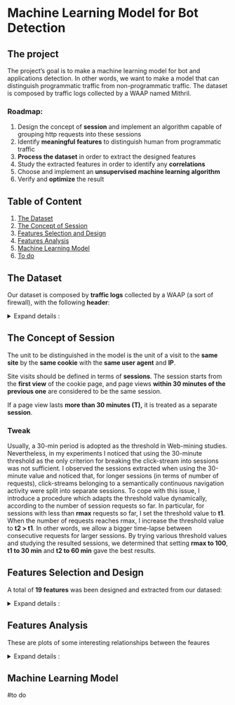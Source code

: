 # Machine Learning Model for Bot Detection

## The project
The project’s goal is to make a machine learning model for bot and applications detection. In other words, we want to make a model that can distinguish programmatic traffic from non-programmatic traffic. The dataset is composed by traffic logs collected by a WAAP named Mithril.

### Roadmap:

1. Design the concept of **session** and implement an algorithm capable of grouping http requests into these sessions
2. Identify **meaningful features** to distinguish human from programmatic traffic
3. **Process the dataset** in order to extract the designed features
4. Study the extracted features in order to identify any **correlations** 
5. Choose and implement an **unsupervised machine learning algorithm**
6. Verify and **optimize** the result 


## Table of Content

1. [The Dataset](#the-dataset)
2. [The Concept of Session](#the-concept-of-session)
3. [Features Selection and Design](#features-selection-and-design)
4. [Features Analysis](#features-analysis)
5. [Machine Learning Model](#machine-learning-model)
6. [To do]()


## The Dataset

Our dataset is composed by <b>traffic logs</b> collected by a WAAP (a sort of firewall), with the following <b>header</b>:
<details> 

<summary>  Expand details : </summary>


* **Timestamp** - The log's timestamp
  - *for example* Mar 24, 2023 @ 17:07:41.000
* **index** - Elastic search index
  - *for example* .ds-waap-logs-2023.03.23-000344
* **customer** - The name of the waap's customer
  - *for example* McDonald
* **Geoip.city_name** - The name of the client's city (ip)
  - *for example* Rome
* **Geoip.continent_name** - The name of the client's continent (ip)
  - *for example* Europe
* **Geoip.country_code2** - The country code of the client (ip)
  - *for example* IT
* **Geoip.country_name** - The country name of the client (ip)
  - *for example* Italy
* **Geoip.region_iso_code** - The iso_code of the client(ip)
  - *for example* IT-RM
* **Geoip.location** - The coordinates of the client (ip)
  - *for example* POINT(12.6843 56.1188)
* **Nodename** - The elasticsearch's node
  - *for example* ip-10-0-4-154.eu-central-1.compute.internal
* **Real_client_ip** - The client's ip
  - *for example* 134.30.168.24
* **service-id** - ID of a customer service
  - *for example* 54fd94af-c2b7-492a-bd6d-617f36bfd0b2

* **transaction.producer.components** - Components of the transaction producer
  - *for example* OWASP_CRS/3.4.0-dev
* **transaction.producer.secrules_engine** - Status of the security rules engine
  - *for example* Enabled
* **transaction.request.body** - Request body content
  - *for example* (empty)
* **transaction.request.headers_json** - Request headers in JSON format, 
  - *for example* {"user-agent": "Mozilla/5.0 (Windows NT 10.0; Win64; x64) AppleWebKit/537.36 (KHTML, like Gecko) Chrome/111.0.0.0 Safari/537.36", "X-Forwarded-Proto": "https", "sec-fetch-site": "same-site", "access-control-request-headers": "authorization,storecode", "accept": "/", "access-control-request-method": "GET", "origin": "blablabla.cloud.customername.it", "sec-fetch-mode": "cors", "X-Amzn-Trace-Id": "Root=1-641dcacd-65d99e7800477fab69c2742e", "Host": "blablablabla.cloud.customername.it", "X-Forwarded-Port": "443", "referer": "blablabla.cloud.customername.it/", "X-Forwarded-For": "44.243.254.234", "sec-fetch-dest": "empty", "accept-encoding": "gzip, deflate, br", "accept-language": "it-IT,it;q=0.9,en-US;q=0.8,en;q=0.7"}
* **transaction.request.headers_map.content-lenght** - Content length of the request headers map
  - *for example*: 593
* **transaction.request.headers_map_content-type** - Content type of the request headers map
  - *for example*: application/json
* **transaction.request.headers_map.host** - Host in the request headers
  - *for example*: blablabla.cloud.customer.it
* **transaction.request.headers_map.origin** - Origin in the request headers
  - *for example* -
* **transaction.request.headers_map.referer** - Referer in the request headers map
  - *for example* -
* **transaction.request.headers_map.user-agent** - User agent in the request headers
  -  *for example* Amazon-Route53-Health-Check-Service (ref 293dce71-3b67-498f-bd2c-4564e152a418; report amzn.to/1vsLAci)
* **transaction.request.headers_map.x-forwarded-for** - X-Forwarded-For in the request headers map
  - *for example* 44.253.252.234
* **transaction.request.headers_map.x-forwarded-port** - X-Forwarded-Port in the request headers map
  - *for example* 443
* **transaction.request.headers_map.x-forwarded-proto** - X-Forwarded-Proto in the request headers map
  - *for example* https
* **transaction.request.http_version** - HTTP version of the request
  - *for example* 1.1
* **transaction.request.method** - HTTP method of the request
  - *for example* GET
* **transaction.request.uri** - URI of the request
  - *for example* /v1/craftsmen?storeCode=001
* **transaction.request.uri_path** - Path of the URI in the request
  - *for example* /v1/craftsmen
* **transaction.response.body** - Response body content
  - *for example* (empty)
* **transaction.reponse.headers_json** - Response headers in JSON format, 
  - *for example* {"X-waap-Webapp-Group": "pub", "X-waap-Upstream-Latency": "5", "ETag": "W/\"2-vyGp6PvFi4sFtPoIWeDReyIC8\"", "Connection": "keep-alive", "X-Powered-By": "Express", "Content-Type": "application/json; charset=utf-8", "Content-Length": "2", "Date": "Fri, 24 Mar 2023 16:07:41 GMT", "X-waap-Proxy-Latency": "4", "Server": ""}
* **transactin.response.headers_map.content-encoding** - Content encoding in the response headers map
  - *for example* gzip
* **transaction.response.headers_map.content-lenght** - Content length in the response headers map
  - *for example* 96
* **transaction.response.headers_map.content-type** - Content type in the response headers map
  - *for example* application/json
* **transaction.response.headers_map.set-cookie** - Set-Cookie in the response headers map
  - *for example* -
* **transaction.response.headers_map.x-waap-cache** - X-waap-cache in the response headers map
  - *for example* hit
* **transaction.response.headers_map.x-waap-cache-key** - X-waap-cache-key in the response headers map
  - *for example* 6268d5b311ca5w45c2d5306d1f3f22f4
* **transaction.response.headers_map.x-waap-cache-type** - X-waap-cache-type in the response headers map
  - *for example* fresh
* **transaction.response.headers_map.x-waap-proxy-latency** - X-waap-proxy-latency in the response headers map
  - *for example* 34
* **transaction.response.headers_map.x-waap-response-latency** - X-waap-response-latency in the response headers map
  - *for example* 30
* **transaction.response.headers_map.x-waap-upstream-latency** - X-waap-upstream-latency in the response headers map
  - *for example* 966
* **transaction.response.headers.map.x-waap-webapp-group** - X-waap-webapp-group in the response headers map
  - *for example* pub
* **transaction.response.http_code** - HTTP status code of the response
  - *for example* 404
* **transaction.time_stamp** - Timestamp of the transaction
  - *for example* Fri Mar 24 17:07:38 2023
* **transaction.useragent.device** - Device information from the user agent
  - *for example* Other
* **transaction.useragent.family** - User agent family
  - *for example* Amazon-Route53-Health-Check-Service
* **transaction.useragent.os** - Operating system information from the user agent
  - *for example* Other
* **transaction.useragent.os_version** - Operating system version from the user agent
  - *for example* -
* **transaction.useragent.ua_string** - User agent string
  - *for example* Amazon-Route53-Health-Check-Service (ref 293dce71-3b67-498f-bd2c-4564e152a418; report amzn.to/1veLAci)
</details> 

## The Concept of Session
The unit to be distinguished in the model is the unit of a visit to the **same site** by the **same cookie** with the **same user agent** and **IP**. 

Site visits should be defined in terms of **sessions**. The session starts from the **first view** of the cookie page, and page views **within 30 minutes of the previous one** are considered to be the same session. 

If a page view lasts **more than 30 minutes (T),** it is treated as a separate **session**.

### Tweak
Usually, a 30-min period is adopted as the threshold in Web-mining studies. Nevertheless, in my experiments I noticed that using the 30-minute threshold as the only criterion for breaking the click-stream into sessions was not sufficient. I observed the sessions extracted when using the 30-minute value and noticed that, for longer sessions (in terms of number of requests), click-streams belonging to a semantically continuous navigation activity were split into separate sessions. To cope with this issue, I introduce a procedure which adapts the threshold value dynamically, according to the number of session requests so far. In particular, for sessions with less than **rmax** requests so far, I set the threshold value to **t1**. When the number of requests reaches rmax, I increase the threshold value to **t2 > t1**. In other words, we allow a bigger time-lapse between consecutive requests for larger sessions. By trying various threshold values and studying the resulted sessions, we determined that setting **rmax to 100**, **t1 to 30 min** and **t2 to 60 min** gave the best results. 


## Features Selection and Design
A total of <b>19 features</b> was been designed and extracted from our datased:
<details> 

<summary>  Expand details : </summary>

  * **userAgent**: The user agent of the user who made the request.
    - I adopted the **bag of words expression**, a general conversion process of text information
      ```
      Initial State：
      Mozilla/5.0 (Macintosh; Intel Mac OS X 10_14_4) AppleWebKit/605.1.15 (KHTML, like Gecko) Version/12.1
      Safari/605.1.15

      Transformed：
      mozilla / macintosh / intel / mac / os / x / applewebkit / khtml / like / gecko / version / safari
      ```
  * **noRequests**: The total number of requests (session lenght)
    - This value is obtained by counting the number of requests that compose the session
  
  * **volume**: The total volume of data sent to the client [KB]
    - This value is obtained by summing the volume transferred to the client in each request for each session
  
  * **avgVolume**: The average volume transferred to the client
  
  * **stDevVolume**: The standard deviation of the volume transferred to the client
  
  * **totalTime**: The session duration in seconds
    - This value is obtained by subtracting the timestamp of the most recent request from the least recent one
  
  * **avgTime**: The average time between requests
  
  * **stDevTime**: The standard deviation of the volume transferred to the client between requests
  
  * **Night**: The % of requests made between 2am to 6am (local time)
    - This value was obtained by a conversion of the timezone
  
  * **Repeated**: The reoccurence rate of file requests
  
  * **Error**: The % of requests with status >= 400
  
  * **GET**: The % of requests made with GET method
  
  * **POST**: The % of requests made with POST method
  
  * **OTHER**: The % of requests made with other methods
  
  * **Width**: The width of the traversal path in the url space
  * **Depth**: The depth of the traversal path in the url space
    - The **width and depth** attributes are computed by one string a representative graph based on the URI names of the requested pages. For example, if a session contains requests for the following pages, {/A, /A/B, /A/B/C}, then its width will be 1 and its depth will be 3. Basically, the width attribute measures the number of leaf nodes generated in the graph while the depth attribute measures the maximum depth of the tree(s) within the graph. Therefore, a session that contains requests for {/A, /A/B, /C, /D} will have a width of 3 and a depth of 2.
  
  * **nullReferrer**: The % of requests with referrer = "-"
  
  * **Image**: The % of images requested
  
  * **MaxSustainedClickRate**: The maximum number of clicks in a sliding window.
    - A **click** is a request for an HTML file. This feature corresponds to the maximum number of HTML requests achieved within a certain time-window inside a session. The intuition behind this is that there is an upper bound on the maximum number of clicks that a human can issue within some specific time-frame t, which is dictated by human factors. To capture this feature, we first set the time-frame value of t and then use a sliding window of time t over a given session in order to measure the maximum sustained click rate in that session. For example, if we set t to 12 s and find that the maximum number of clicks within some 12-s time-window inside that session is 36, we conclude that the maximum sustained click rate is 3 clicks per second. This indicates a robot-like rather than a human-like behavior. The sliding window approach starts from the first HTML request of a session and keeps a record of the maximum number of clicks within each window, sliding the window by one HTML request until we reach the last one of the given session. The maximum of all the clicks per window gives the value of this feature
</details> 

## Features Analysis
These are plots of some interesting relationships between the feaures
<details> 

<summary>  Expand details : </summary>
  
  * Distribution between **volume** and **number of requests**
    <center><img src="/img/volume-noreq.png" alt="volume vs number of requests"></center>
  
  * Distribution between **total_time** and **number of requests**
    <center><img src="/img/total_time-noreq.png" alt="total time vs number of requests"></center>
  
  * Distribution between **recurrence** and **number of requests**
    <center><img src="/img/recu-noreq.png" alt="recurrence vs number of requests"></center>
  
  * Distribution between **avgTime** and **total_time**
    <center><img src="/img/avgtime-totaltime.png" alt="average time vs total time"></center>
  
</details>

## Machine Learning Model

#to do

